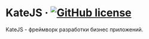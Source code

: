 # KateJS &middot; [![GitHub license](https://img.shields.io/badge/license-GPLv3-blue.svg)](https://github.com/romannep/katejs/blob/master/LICENSE)

KateJS - фреймворк разработки бизнес приложений.
